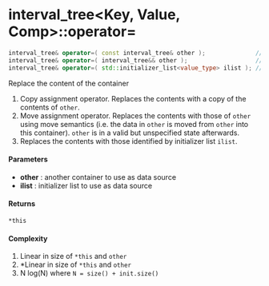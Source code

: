 # interval_tree<Key, Value, Comp>::operator=

```cpp
interval_tree& operator=( const interval_tree& other );              // (1)
interval_tree& operator=( interval_tree&& other );                   // (2)
interval_tree& operator=( std::initializer_list<value_type> ilist ); // (3)
```

Replace the content of the container

1. Copy assignment operator. Replaces the contents with a copy of the contents of `other`.
2. Move assignment operator. Replaces the contents with those of `other` using move semantics (i.e. the data in `other` is moved from `other` into this container). `other` is in a valid but unspecified state afterwards.
3. Replaces the contents with those identified by initializer list `ilist`.

#### Parameters

- **other** : another container to use as data source
- **ilist** : initializer list to use as data source

#### Returns

`*this`

#### Complexity

1. Linear in size of `*this` and `other`
2. *Linear in size of `*this` and `other`
5. N log(N) where `N = size() + init.size()`
